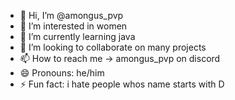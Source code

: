 - 👋 Hi, I’m @amongus_pvp
- 👀 I’m interested in women
- 🌱 I’m currently learning java
- 💞️ I’m looking to collaborate on many projects
- 📫 How to reach me -> amongus_pvp on discord
- 😄 Pronouns: he/him
- ⚡ Fun fact: i hate people whos name starts with D

<!---
amongus-pvp/amongus-pvp is a ✨ special ✨ repository because its `README.md` (this file) appears on your GitHub profile.
You can click the Preview link to take a look at your changes.
--->
